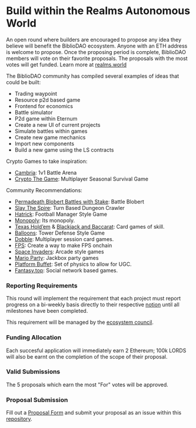 # Build within the Realms Autonomous World
An open round where builders are encouraged to propose any idea they believe will benefit the BiblioDAO ecosystem. Anyone with an ETH address is welcome to propose. Once the proposing period is complete, BiblioDAO members will vote on their favorite proposals. The proposals with the most votes will get funded. Learn more at [realms.world](https://realms.world)

The BiblioDAO community has compiled several examples of ideas that could be built:
- Trading waypoint
- Resource p2d based game
- Frontend for economics
- Battle simulator
- P2d game within Eternum
- Create a new UI of current projects
- Simulate battles within games
- Create new game mechanics
- Import new components
- Build a new game using the LS contracts

Crypto Games to take inspiration:
- [Cambria](https://twitter.com/playdegenarena): 1v1 Battle Arena
- [Crypto The Game](https://twitter.com/cryptothegame_): Multiplayer Seasonal Survival Game

Community Recommendations:
- [Permadeath Blobert Battles with Stake](https://twitter.com/lordOfAFew/status/1762920784035766656): Battle Blobert
- [Slay The Spire](https://store.steampowered.com/app/646570/Slay_the_Spire/): Turn Based Dungeon Crawler
- [Hatrick](https://www.hattrick.org/en/?mobileRedirect=1): Football Manager Style Game
- [Monopoly](https://x.com/Artem82019430/status/1812891233246687470): Its monopoly.
- [Texas Hold’em](https://x.com/odin_free/status/1812890621746532567) & [Blackjack and Baccarat](https://x.com/GoonerholicX/status/1812898085233959194): Card games of skill.
- [Balloons](https://x.com/NFTBulbhead/status/1812893847929909552): Tower Defense Style Game
- [Dobble](https://x.com/0xKodawari/status/1812896489523261801): Multiplayer session card games.
- [FPS](https://x.com/andeebtceth/status/1812896782038540465): Create a way to make FPS onchain
- [Space Invaders](https://x.com/ShinG3e/status/1812897742802555207): Arcade style games
- [Mario Party](https://x.com/raulonastool/status/1812898492932645375): Jackbox party games
- [Platform Buffet](https://x.com/CaygeonEh/status/1812937463549329791): Set of physics to allow for UGC.
- [Fantasy.top](https://fantasy.top/): Social network based games.

### Reporting Requirements
This round will implement the requirement that each project must report progress on a bi-weekly basis directly to their respective [notion](https://dao.notion.site/Frontinus-House-1207a23c074c494184c78a4e1c2f8345?pvs=4) until all milestones have been completed.

This requirement will be managed by the [ecosystem council](https://docs.google.com/document/d/1-OwnbVDUoUmXMoqnlYv5Q29Mu-1CvXbscIZNZGw45vo/edit?usp=sharing).

### Funding Allocation
Each succesful application will immediately earn 2 Ethereum; 100k LORDS will also be earnt on the completion of the scope of their proposal.

### Valid Submissions 
The 5 proposals which earn the most "For" votes will be approved.

### Proposal Submission 
Fill out a [Proposal Form](https://github.com/bibliothecadao/Frontinus-House-Docs/blob/main/Proposal%20Framework/builder-proposal-framework.md) and submit your proposal as an issue within this [repository](https://github.com/bibliothecadao/Frontinus-House-Docs/issues).
